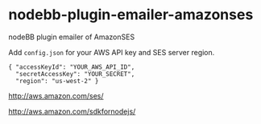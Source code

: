 nodebb-plugin-emailer-amazonses
===============================

nodeBB plugin emailer of AmazonSES

Add `config.json` for your AWS API key and SES server region.

```
{ "accessKeyId": "YOUR_AWS_API_ID",
  "secretAccessKey": "YOUR_SECRET",
  "region": "us-west-2" }
```

http://aws.amazon.com/ses/

http://aws.amazon.com/sdkfornodejs/




